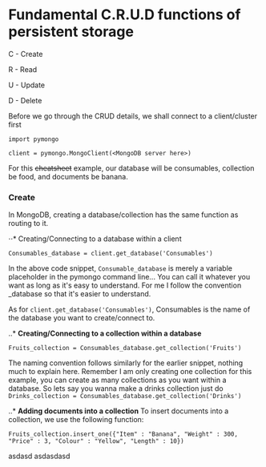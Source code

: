 # Fundamental C.R.U.D functions of persistent storage

C - Create

R - Read

U - Update

D - Delete

Before we go through the CRUD details, we shall connect to a client/cluster first
```
import pymongo

client = pymongo.MongoClient(<MongoDB server here>)
```
For this ~~cheatsheet~~ example, our database will be consumables, collection be food, and documents be banana.
### Create

In MongoDB, creating a database/collection has the same function as routing to it.

⋅⋅* Creating/Connecting to a database within a client
```
Consumables_database = client.get_database('Consumables') 
```
In the above code snippet, `Consumable_database` is merely a variable placeholder in the pymongo command line... You can call it whatever you want as long as it's easy to understand. For me I follow the convention <databasename>_database so that it's easier to understand.
  
  As for `client.get_database('Consumables')`, Consumables is the name of the database you want to create/connect to.
  
  ..* **Creating/Connecting to a collection within a database**
  ```
  Fruits_collection = Consumables_database.get_collection('Fruits')
  ```
  The naming convention follows similarly for the earlier snippet, nothing much to explain here.
  Remember I am only creating one collection for this example, you can create as many collections as you want within a database. So lets say you wanna make a drinks collection just do `Drinks_collection = Consumables_database.get_collection('Drinks')`
  
  ..* **Adding documents into a collection**
  To insert documents into a collection, we use the following function:
  ```
  Fruits_collection.insert_one({"Item" : "Banana", "Weight" : 300, "Price" : 3, "Colour" : "Yellow", "Length" : 10})
  ```
  asdasd
asdasdasd
